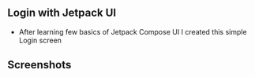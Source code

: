 ## Login with Jetpack UI

- After learning few basics of Jetpack Compose UI I created this simple Login screen

## Screenshots

